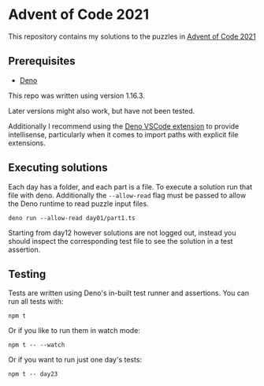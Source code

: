 # Advent of Code 2021

This repository contains my solutions to the puzzles in
[Advent of Code 2021](https://adventofcode.com/2021)

## Prerequisites

- [Deno](https://deno.land/)

This repo was written using version 1.16.3. 

Later versions might also work, but have not been tested.

Additionally I recommend using the
[Deno VSCode extension](https://marketplace.visualstudio.com/items?itemName=denoland.vscode-deno)
to provide intellisense, particularly when it comes to import paths with
explicit file extensions.

## Executing solutions

Each day has a folder, and each part is a file. To execute a solution run that
file with deno. Additionally the `--allow-read` flag must be passed to allow the
Deno runtime to read puzzle input files.

```shell
deno run --allow-read day01/part1.ts
```

Starting from day12 however solutions are not logged out, instead you should
inspect the corresponding test file to see the solution in a test assertion.

## Testing

Tests are written using Deno's in-built test runner and assertions. You can run
all tests with:

```shell
npm t
```

Or if you like to run them in watch mode:

```shell
npm t -- --watch
```

Or if you want to run just one day's tests:

```shell
npm t -- day23
```
